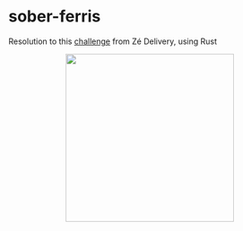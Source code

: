 # sober-ferris

Resolution to this [challenge](https://github.com/ZXVentures/ze-code-challenges/blob/master/backend.md) from Zé Delivery, using Rust

<p align="center">
  <img src="https://user-images.githubusercontent.com/80872981/188939794-6a69fdc4-7380-4544-bc41-64ce39baaa48.png" width="300">
</p>

